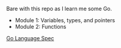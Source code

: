 Bare with this repo as I learn me some Go.

- Module 1: Variables, types, and pointers
- Module 2: Functions

[Go Language Spec](https://golang.org/ref/spec)
